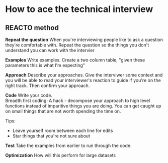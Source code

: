 # How to ace the technical interview

## REACTO method
**Repeat the question**
When you're interviewing people like to ask a question they're comfortable with. Repeat the question so the things you don't understand you can work with the intervier

**Examples**
Write examples. Create a two column table, "given these parameters this is what I'm expecting"

**Approach**
Describe your approaches. Give the interviwer some context and you will be able to read your interviewer's reaction to guide if you're on the right track. Then confirm your approach.

**Code**
Write your code.  
Breadth first coding: A hack - decompose your approach to high level functions instead of imparitive things you are doing. You can get caught up on small things that are not worth spending the time on.

Tips: 
- Leave yourself room between each line for edits
- Star things that you're not sure about

**Test**
Take the examples from earlier to run through the code.

**Optimization**
How will this perform for large datasets